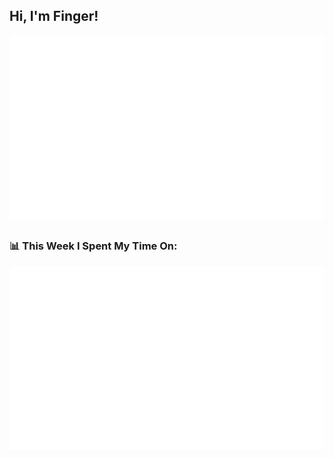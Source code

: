 <h2> Hi, I'm Finger!</h2>

<img align="right" src="https://raw.githubusercontent.com/spianmo/github-stats/master/generated/overview.svg#gh-light-mode-only">

<!-- <img align="right" height="160em" src="https://github-readme-stats-eight-theta.vercel.app/api/top-langs/?username=spianmo&layout=compact&langs_count=8&theme=algolia"/>	 -->
	
```go
package main

type Me struct {
	Name   string
	Job    string
	Code   string
	Skills string
}

func main() {
	me := &Me{
		Name:   "Finger",
		Job:    "Client-side Engineer",
		Code:   "Java and C++ and Others",
		Skills: "Android Security NLP ^o^",
	}
	_ = me
}
```


<h3>📊 This Week I Spent My Time On:</h3>
<img align='right' src="https://raw.githubusercontent.com/spianmo/github-stats/master/generated/languages.svg#gh-light-mode-only">

<!--START_SECTION:waka-->

```txt
Java                   29 hrs 52 mins  █████████████████░░░░░░░░   67.38 %
XML                    4 hrs 20 mins   ██▒░░░░░░░░░░░░░░░░░░░░░░   09.78 %
Kotlin                 3 hrs 22 mins   ██░░░░░░░░░░░░░░░░░░░░░░░   07.60 %
Properties             2 hrs 59 mins   █▓░░░░░░░░░░░░░░░░░░░░░░░   06.77 %
Gradle                 1 hr 6 mins     ▓░░░░░░░░░░░░░░░░░░░░░░░░   02.49 %
```

<!--END_SECTION:waka-->
